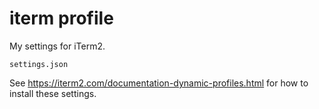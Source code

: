 # iterm profile
My settings for iTerm2.

`settings.json`

See https://iterm2.com/documentation-dynamic-profiles.html for how to install these settings.
